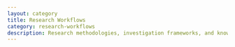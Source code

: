 ```yaml
---
layout: category
title: Research Workflows
category: research-workflows
description: Research methodologies, investigation frameworks, and knowledge discovery processes.
---
```

